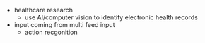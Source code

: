- healthcare research
	- use AI/computer vision to identify electronic health records
- input coming from multi feed input 
	- action recgonition